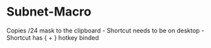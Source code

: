 # Subnet-Macro
Copies /24 mask to the clipboard - Shortcut needs to be on desktop - Shortcut has { + } hotkey binded
